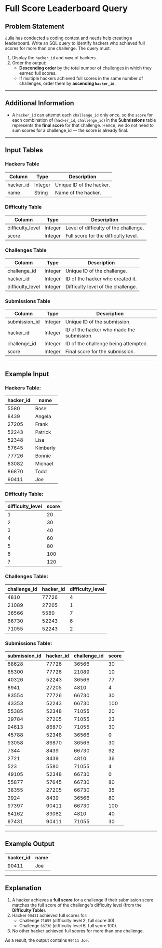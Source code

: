 # Full Score Leaderboard Query

## Problem Statement
Julia has conducted a coding contest and needs help creating a leaderboard. Write an SQL query to identify hackers who achieved full scores for more than one challenge. The query must:
1. Display the `hacker_id` and `name` of hackers.
2. Order the output:
   - **Descending order** by the total number of challenges in which they earned full scores.
   - If multiple hackers achieved full scores in the same number of challenges, order them by **ascending `hacker_id`**.

---

## Additional Information
- A `hacker_id` can attempt each `challenge_id` only once, so the `score` for each combination of (`hacker_id`, `challenge_id`) in the **Submissions** table represents the **final score** for that challenge. Hence, we do not need to sum scores for a challenge_id — the score is already final.

---

## Input Tables

### Hackers Table
| Column     | Type    | Description                     |
|------------|---------|---------------------------------|
| hacker_id  | Integer | Unique ID of the hacker.        |
| name       | String  | Name of the hacker.             |

### Difficulty Table
| Column           | Type    | Description                          |
|-------------------|---------|--------------------------------------|
| difficulty_level  | Integer | Level of difficulty of the challenge. |
| score             | Integer | Full score for the difficulty level. |

### Challenges Table
| Column           | Type    | Description                           |
|-------------------|---------|---------------------------------------|
| challenge_id      | Integer | Unique ID of the challenge.           |
| hacker_id         | Integer | ID of the hacker who created it.      |
| difficulty_level  | Integer | Difficulty level of the challenge.    |

### Submissions Table
| Column           | Type    | Description                          |
|-------------------|---------|--------------------------------------|
| submission_id     | Integer | Unique ID of the submission.         |
| hacker_id         | Integer | ID of the hacker who made the submission. |
| challenge_id      | Integer | ID of the challenge being attempted. |
| score             | Integer | Final score for the submission.      |

---

## Example Input

### Hackers Table:
| hacker_id | name     |
|-----------|----------|
| 5580      | Rose     |
| 8439      | Angela   |
| 27205     | Frank    |
| 52243     | Patrick  |
| 52348     | Lisa     |
| 57645     | Kimberly |
| 77726     | Bonnie   |
| 83082     | Michael  |
| 86870     | Todd     |
| 90411     | Joe      |

### Difficulty Table:
| difficulty_level | score |
|-------------------|-------|
| 1                | 20    |
| 2                | 30    |
| 3                | 40    |
| 4                | 60    |
| 5                | 80    |
| 6                | 100   |
| 7                | 120   |

### Challenges Table:
| challenge_id | hacker_id | difficulty_level |
|--------------|-----------|------------------|
| 4810         | 77726     | 4                |
| 21089        | 27205     | 1                |
| 36566        | 5580      | 7                |
| 66730        | 52243     | 6                |
| 71055        | 52243     | 2                |

### Submissions Table:
| submission_id | hacker_id | challenge_id | score |
|---------------|-----------|--------------|-------|
| 68628         | 77726     | 36566        | 30    |
| 65300         | 77726     | 21089        | 10    |
| 40326         | 52243     | 36566        | 77    |
| 8941          | 27205     | 4810         | 4     |
| 83554         | 77726     | 66730        | 30    |
| 43353         | 52243     | 66730        | 100   |
| 55385         | 52348     | 71055        | 20    |
| 39784         | 27205     | 71055        | 23    |
| 94613         | 86870     | 71055        | 30    |
| 45788         | 52348     | 36566        | 0     |
| 93058         | 86870     | 36566        | 30    |
| 7344          | 8439      | 66730        | 92    |
| 2721          | 8439      | 4810         | 36    |
| 523           | 5580      | 71055        | 4     |
| 49105         | 52348     | 66730        | 0     |
| 55877         | 57645     | 66730        | 80    |
| 38355         | 27205     | 66730        | 35    |
| 3924          | 8439      | 36566        | 80    |
| 97397         | 90411     | 66730        | 100   |
| 84162         | 83082     | 4810         | 40    |
| 97431         | 90411     | 71055        | 30    |

---

## Example Output

| hacker_id | name |
|-----------|------|
| 90411     | Joe  |

---

## Explanation
1. A hacker achieves a **full score** for a challenge if their submission score matches the full score of the challenge's difficulty level (from the **Difficulty Table**).
2. Hacker `90411` achieved full scores for:
   - Challenge `71055` (difficulty level 2, full score 30).
   - Challenge `66730` (difficulty level 6, full score 100).
3. No other hacker achieved full scores for more than one challenge.

As a result, the output contains `90411 Joe`.
